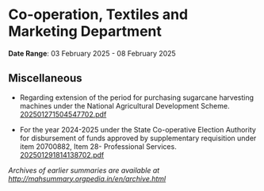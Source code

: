 # Co-operation, Textiles and Marketing Department

**Date Range**: 03 February 2025 - 08 February 2025


## Miscellaneous
- Regarding extension of the period for purchasing sugarcane harvesting machines under the National Agricultural Development Scheme.\
  [202501271504547702.pdf](https://gr.maharashtra.gov.in/Site/Upload/Government%20Resolutions/English/202501271504547702.pdf)

- For the year 2024-2025 under the State Co-operative Election Authority for disbursement of funds approved by supplementary requisition under item 20700882, Item 28- Professional Services.\
  [202501291814138702.pdf](https://gr.maharashtra.gov.in/Site/Upload/Government%20Resolutions/English/202501291814138702.pdf)


*Archives of earlier summaries are available at http://mahsummary.orgpedia.in/en/archive.html*